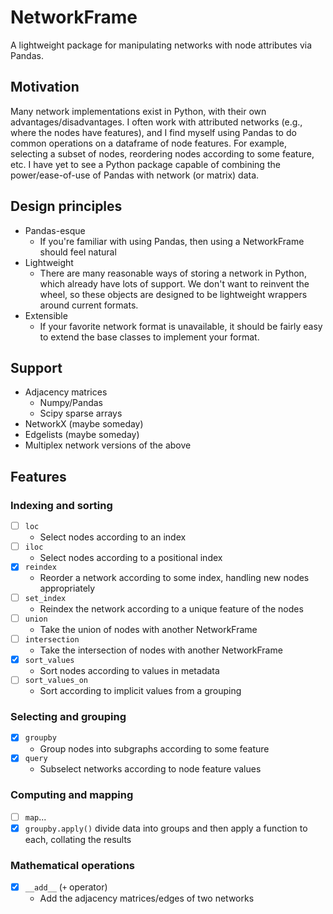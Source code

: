 # NetworkFrame
A lightweight package for manipulating networks with node attributes via Pandas.

## Motivation
Many network implementations exist in Python, with their own advantages/disadvantages.
I often work with attributed networks (e.g., where the nodes have features), and I find
myself using Pandas to do common operations on a dataframe of node features. For example,
selecting a subset of nodes, reordering nodes according to some feature, etc. I have yet
to see a Python package capable of combining the power/ease-of-use of Pandas with
network (or matrix) data.

## Design principles
- Pandas-esque
  - If you're familiar with using Pandas, then using a NetworkFrame should feel natural
- Lightweight
  - There are many reasonable ways of storing a network in Python, which already have lots of support. We don't want to reinvent the wheel, so these objects are designed to be lightweight wrappers around current formats.
- Extensible
  - If your favorite network format is unavailable, it should be fairly easy to extend the base classes to implement your format.

## Support
- Adjacency matrices
  - Numpy/Pandas
  - Scipy sparse arrays
- NetworkX (maybe someday)
- Edgelists (maybe someday)
- Multiplex network versions of the above

## Features
### Indexing and sorting
- [ ] `loc`
  - Select nodes according to an index
- [ ] `iloc`
  - Select nodes according to a positional index
- [x] `reindex`
  - Reorder a network according to some index, handling new nodes appropriately
- [ ] `set_index`
  - Reindex the network according to a unique feature of the nodes
- [ ] `union`
  - Take the union of nodes with another NetworkFrame
- [ ] `intersection`
  - Take the intersection of nodes with another NetworkFrame
- [x] `sort_values`
  - Sort nodes according to values in metadata
- [ ] `sort_values_on`
  - Sort according to implicit values from a grouping

### Selecting and grouping
- [x] `groupby`
  - Group nodes into subgraphs according to some feature
- [x] `query`
  - Subselect networks according to node feature values

### Computing and mapping
- [ ] `map`...
- [x] `groupby.apply()` divide data into groups and then apply a function to each, collating the results

### Mathematical operations
- [x] `__add__` (`+` operator)
  - Add the adjacency matrices/edges of two networks
